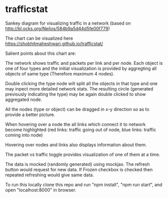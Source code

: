 # trafficstat

Sankey diagram for visualizing traffic in a network (based on http://bl.ocks.org/Neilos/584b9a5d44d5fe00f779)

The chart can be visualized here https://shobhitmaheshwari.github.io/trafficstat/

Salient points about this chart are:

The network shows traffic and packets per link and per node. Each object is one of four types and the initial visualization is provided by aggregting all objects of same type (Therefore maximum 4 nodes).

Double clicking the type node will split all the objects in that type and one may inpect more detailed network stats. The resulting circle (generated previously indicating the type) may be again double clicked to show aggregated node.

All the nodes (type or object) can be dragged in x-y direction so as to provide a better picture.

When hovering over a node the all links which connect it to network become highlighted (red links: traffic going out of node, blue links: traffic coming into node)

Hovering over nodes and links also displays information about them.

The packet vs traffic toggle provides visualization of one of them at a time.

The data is mocked (randomly generated) using mockjax. The refresh button would request for new data. If Frozen checkbox is checked then repeated refreshing would give same data.


To run this locally clone this repo and run	"npm	install", "npm	run	start", and	open "localhost:8000" in browser.
